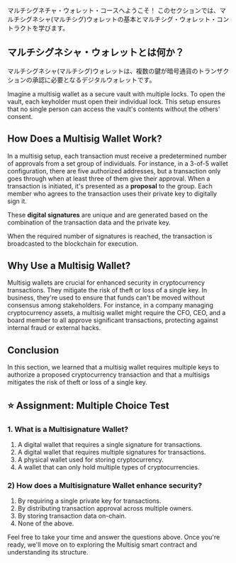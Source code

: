 マルチシグネチャ・ウォレット・コースへようこそ！ このセクションでは、マルチシグネシャ(マルチシグ)ウォレットの基本とマルチシグ・ウォレット・コントラクトを学びます。

## マルチシグネシャ・ウォレットとは何か？

マルチシグネシャ(マルチシグ)ウォレットは、複数の鍵が暗号通貨のトランザクションの承認に必要となるデジタルウォレットです。

Imagine a multisig wallet as a secure vault with multiple locks. To open the vault, each keyholder must open their individual lock. This setup ensures that no single person can access the vault's contents without the others' consent.

## How Does a Multisig Wallet Work?

In a multisig setup, each transaction must receive a predetermined number of approvals from a set group of individuals. For instance, in a 3-of-5 wallet configuration, there are five authorized addresses, but a transaction only goes through when at least three of them give their approval. When a transaction is initiated, it's presented as a **proposal** to the group. Each member who agrees to the transaction uses their private key to digitally sign it.

These **digital signatures** are unique and are generated based on the combination of the transaction data and the private key.

When the required number of signatures is reached, the transaction is broadcasted to the blockchain for execution.

## Why Use a Multisig Wallet?

Multisig wallets are crucial for enhanced security in cryptocurrency transactions. They mitigate the risk of theft or loss of a single key. In business, they're used to ensure that funds can't be moved without consensus among stakeholders. For instance, in a company managing cryptocurrency assets, a multisig wallet might require the CFO, CEO, and a board member to all approve significant transactions, protecting against internal fraud or external hacks.

## Conclusion

In this section, we learned that a multisig wallet requires multiple keys to authorize a proposed cryptocurrency transaction and that a multisigs mitigates the risk of theft or loss of a single key.

## ⭐️ Assignment: Multiple Choice Test

### 1. What is a Multisignature Wallet?

1. A digital wallet that requires a single signature for transactions.
2. A digital wallet that requires multiple signatures for transactions.
3. A physical wallet used for storing cryptocurrency.
4. A wallet that can only hold multiple types of cryptocurrencies.

### 2) How does a Multisignature Wallet enhance security?

1. By requiring a single private key for transactions.
2. By distributing transaction approval across multiple owners.
3. By storing transaction data on-chain.
4. None of the above.

Feel free to take your time and answer the questions above. Once you're ready, we'll move on to exploring the Multisig smart contract and understanding its structure.
